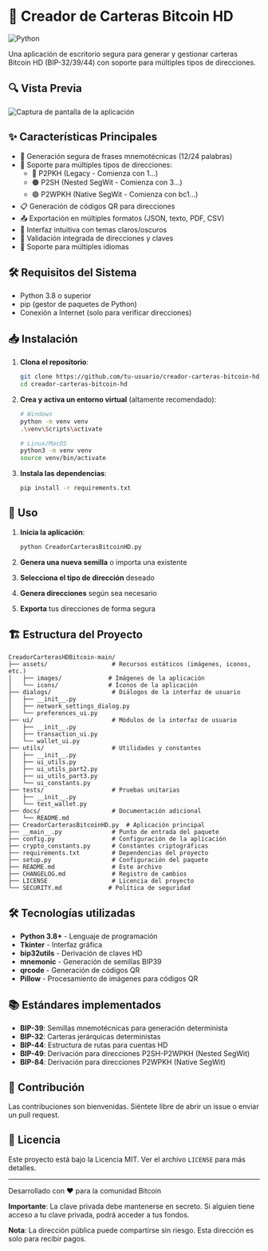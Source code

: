 # 🚀 Creador de Carteras Bitcoin HD

![Python](https://img.shields.io/badge/Python-3.8+-blue.svg)

Una aplicación de escritorio segura para generar y gestionar carteras Bitcoin HD (BIP-32/39/44) con soporte para múltiples tipos de direcciones.

## 🔍 Vista Previa

![Captura de pantalla de la aplicación](screenshot.png)

## ✨ Características Principales

- 🔐 Generación segura de frases mnemotécnicas (12/24 palabras)
- 💼 Soporte para múltiples tipos de direcciones:
  - 🔵 P2PKH (Legacy - Comienza con 1...)
  - 🟠 P2SH (Nested SegWit - Comienza con 3...)
  - 🟢 P2WPKH (Native SegWit - Comienza con bc1...)
- 📋 Generación de códigos QR para direcciones
- 📤 Exportación en múltiples formatos (JSON, texto, PDF, CSV)
- 🎨 Interfaz intuitiva con temas claros/oscuros
- 🔄 Validación integrada de direcciones y claves
- 🔄 Soporte para múltiples idiomas

## 🛠️ Requisitos del Sistema

- Python 3.8 o superior
- pip (gestor de paquetes de Python)
- Conexión a Internet (solo para verificar direcciones)

## 📥 Instalación

1. **Clona el repositorio**:
   ```bash
   git clone https://github.com/tu-usuario/creador-carteras-bitcoin-hd.git
   cd creador-carteras-bitcoin-hd
   ```

2. **Crea y activa un entorno virtual** (altamente recomendado):
   ```bash
   # Windows
   python -m venv venv
   .\venv\Scripts\activate
   
   # Linux/MacOS
   python3 -m venv venv
   source venv/bin/activate
   ```

3. **Instala las dependencias**:
   ```bash
   pip install -r requirements.txt
   ```

## 🚀 Uso

1. **Inicia la aplicación**:
   ```bash
   python CreadorCarterasBitcoinHD.py
   ```

2. **Genera una nueva semilla** o importa una existente
3. **Selecciona el tipo de dirección** deseado
4. **Genera direcciones** según sea necesario
5. **Exporta** tus direcciones de forma segura

## 🏗️ Estructura del Proyecto

```
CreadorCarterasHDBitcoin-main/
├── assets/                  # Recursos estáticos (imágenes, iconos, etc.)
│   ├── images/             # Imágenes de la aplicación
│   └── icons/              # Íconos de la aplicación
├── dialogs/                 # Diálogos de la interfaz de usuario
│   ├── __init__.py
│   ├── network_settings_dialog.py
│   └── preferences_ui.py
├── ui/                      # Módulos de la interfaz de usuario
│   ├── __init__.py
│   ├── transaction_ui.py
│   └── wallet_ui.py
├── utils/                   # Utilidades y constantes
│   ├── __init__.py
│   ├── ui_utils.py
│   ├── ui_utils_part2.py
│   ├── ui_utils_part3.py
│   └── ui_constants.py
├── tests/                   # Pruebas unitarias
│   ├── __init__.py
│   └── test_wallet.py
├── docs/                    # Documentación adicional
│   └── README.md
├── CreadorCarterasBitcoinHD.py  # Aplicación principal
├── __main__.py              # Punto de entrada del paquete
├── config.py                # Configuración de la aplicación
├── crypto_constants.py      # Constantes criptográficas
├── requirements.txt         # Dependencias del proyecto
├── setup.py                 # Configuración del paquete
├── README.md                # Este archivo
├── CHANGELOG.md             # Registro de cambios
├── LICENSE                  # Licencia del proyecto
└── SECURITY.md             # Política de seguridad
```

## 🛠️ Tecnologías utilizadas

- **Python 3.8+** - Lenguaje de programación
- **Tkinter** - Interfaz gráfica
- **bip32utils** - Derivación de claves HD
- **mnemonic** - Generación de semillas BIP39
- **qrcode** - Generación de códigos QR
- **Pillow** - Procesamiento de imágenes para códigos QR

## 📚 Estándares implementados

- **BIP-39**: Semillas mnemotécnicas para generación determinista
- **BIP-32**: Carteras jerárquicas deterministas
- **BIP-44**: Estructura de rutas para cuentas HD
- **BIP-49**: Derivación para direcciones P2SH-P2WPKH (Nested SegWit)
- **BIP-84**: Derivación para direcciones P2WPKH (Native SegWit)

## 🤝 Contribución

Las contribuciones son bienvenidas. Siéntete libre de abrir un issue o enviar un pull request.

## 📄 Licencia

Este proyecto está bajo la Licencia MIT. Ver el archivo `LICENSE` para más detalles.

---

Desarrollado con ❤️ para la comunidad Bitcoin

**Importante**: La clave privada debe mantenerse en secreto. Si alguien tiene acceso a tu clave privada, podrá acceder a tus fondos.

**Nota**: La dirección pública puede compartirse sin riesgo. Esta dirección es solo para recibir pagos.
